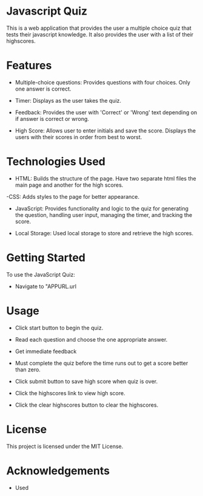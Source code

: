 # Javascript Quiz

This is a web application that provides the user a multiple choice quiz that tests their javascript knowledge.  It also provides the user with a list of their highscores.

# Features

- Multiple-choice questions: Provides questions with four choices. Only one answer is correct.

- Timer: Displays as the user takes the quiz.

- Feedback: Provides the user with 'Correct' or 'Wrong' text depending on if answer is correct or wrong.

- High Score: Allows user to enter initials and save the score. Displays the users with their scores in order from best to worst.

# Technologies Used
- HTML: Builds the structure of the page. Have two separate html files the main page and another for the high scores.

-CSS: Adds styles to the page for better appearance.

- JavaScript: Provides functionality and logic to the quiz for generating the question, handling user input, managing the timer, and tracking the score.

- Local Storage: Used local storage to store and retrieve the high scores.

# Getting Started
  To use the JavaScript Quiz:

  - Navigate to "APPURL.url
  
# Usage

  - Click start button to begin the quiz.

  - Read each question and choose the one appropriate answer.

  - Get immediate feedback

  - Must complete the quiz before the time runs out to get a score better than zero.

  - Click submit button to save high score when quiz is over.

  - Click the highscores link to view high score.

  - Click the clear highscores button to clear the highscores.

# License 

This project is licensed under the MIT License.

# Acknowledgements

- Used 
